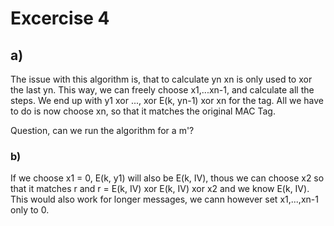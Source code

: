 # Excercise 4

## a)
The issue with this algorithm is, that to calculate yn xn is only used to xor the last yn.
This way, we can freely choose x1,...xn-1, and calculate all the steps.
We end up with y1 xor ..., xor E(k, yn-1) xor xn for the tag.
All we have to do is now choose xn, so that it matches the original MAC Tag.

Question, can we run the algorithm for a m'?
### b)
If we choose x1 = 0, E(k, y1) will also be E(k, IV), thous we can choose x2 so that it matches r and
r = E(k, IV) xor E(k, IV) xor x2 and we know E(k, IV).
This would also work for longer messages, we cann however set x1,...,xn-1 only to 0.




